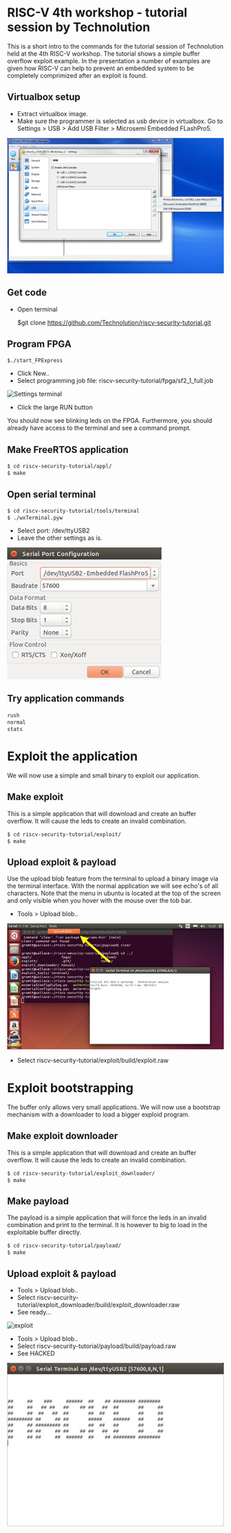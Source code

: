 RISC-V 4th workshop - tutorial session by Technolution
=======
This is a short intro to the commands for the tutorial session of Technolution held at the 4th RISC-V workshop. The 
tutorial shows a simple buffer overflow exploit example. In the presentation a number of examples are given how 
RISC-V can help to prevent an embedded system to be completely comprimized after an exploit is found.


Virtualbox setup
-----------
* Extract virtualbox image.
* Make sure the programmer is selected as usb device in virtualbox.  Go to Settings > USB > Add USB Filter > Microsemi Embedded FLashPro5.

![Usb-virtualbox](manual/img/usb-virtualbox.png?raw=true "Usb-virtualbox")

Get code
-----------
* Open terminal

    $git clone  https://github.com/Technolution/riscv-security-tutorial.git
    
Program FPGA
-----------
    $./start_FPExpress
    
* Click New..
* Select programming job file: riscv-security-tutorial/fpga/sf2_1_full.job

![Settings terminal](img/new-job-flash.png?raw=true "FPExpress programming startup windows")
* Click the large RUN button
 
You should now see blinking leds on the FPGA. Furthermore, you should already have access to the terminal and 
see a command prompt.

Make FreeRTOS application
-------------------------
	$ cd riscv-security-tutorial/appl/
	$ make
	
Open serial terminal
-----------
    $ cd riscv-security-tutorial/tools/terminal
    $ ./wxTerminal.pyw
    
* Select port: /dev/ttyUSB2
* Leave the other settings as is.

![Settings terminal](manual/img/settings-terminal.png?raw=true "Settings terminal")

Try application commands
-----------
    rush
    normal
    stats

Exploit the application
=======================
We will now use a simple and small binary to exploit our application. 

Make exploit
-----------
This is a simple application that will download and create an buffer overflow. It will cause the leds to create an 
invalid combination.

	$ cd riscv-security-tutorial/exploit/
	$ make
	
Upload exploit & payload
-----------
Use the upload blob feature from the terminal to upload a binary image via the terminal interface. With the normal
application we will see echo's of all characters. Note that the menu in ubuntu is located at the top of the screen
and only visible when you hover with the mouse over the tob bar.

* Tools > Upload blob..

![Upload blob](manual/img/upload_blob.png?raw=true "Tools -> Upload Blob...")

* Select riscv-security-tutorial/exploit/build/exploit.raw 
	

Exploit bootstrapping
=======================
The buffer only allows very small applications. We will now use a bootstrap mechanism with a downloader to load a 
bigger exploid program.

Make exploit downloader
-----------
This is a simple application that will download and create an buffer overflow. It will cause the leds to create an 
invalid combination.

    $ cd riscv-security-tutorial/exploit_downloader/
    $ make
    

Make payload
-----------
The payload is a simple application that will force the leds in an invalid combination and print to the terminal.
It is however to big to load in the exploitable buffer directly.

	$ cd riscv-security-tutorial/payload/
	$ make


Upload exploit & payload
-----------
* Tools > Upload blob..
* Select riscv-security-tutorial/exploit_downloader/build/exploit_downloader.raw 
* See ready...

![exploit](img/exploit.png?raw=true "exploit")
* Tools > Upload blob..
* Select riscv-security-tutorial/payload/build/payload.raw
* See HACKED

![HACKED](manual/img/hacked.png?raw=true "HACKED")


